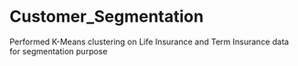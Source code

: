 # Customer_Segmentation
Performed K-Means clustering on Life Insurance and Term Insurance data for segmentation purpose
